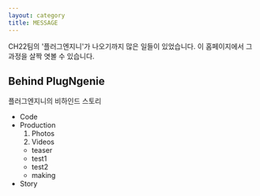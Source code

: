 ```yaml
---
layout: category
title: MESSAGE
---
```


<p class="message">
  CH22팀의 '플러그엔지니'가 나오기까지 많은 일들이 있었습니다. 
이 홈페이지에서 그 과정을 살짝 엿볼 수 있습니다.
</p>


## Behind PlugNgenie
플러그엔지니의 비하인드 스토리

* Code
* Production
  1. Photos
  2. Videos
    * teaser
    * test1
    * test2
    * making
* Story
